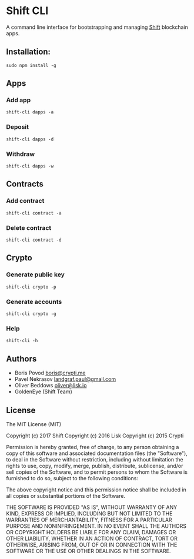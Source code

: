 # Shift CLI

A command line interface for bootstrapping and managing [Shift](https://www.shiftnrg.org/) blockchain apps.

## Installation:

```
sudo npm install -g
```

## Apps

### Add app

```
shift-cli dapps -a
```

### Deposit

```
shift-cli dapps -d
```

### Withdraw

```
shift-cli dapps -w
```

## Contracts

### Add contract

```
shift-cli contract -a
```

### Delete contract

```
shift-cli contract -d
```

## Crypto

### Generate public key

```
shift-cli crypto -p
```

### Generate accounts

```
shift-cli crypto -g
```

### Help

```
shift-cli -h
```

## Authors

- Boris Povod <boris@crypti.me>
- Pavel Nekrasov <landgraf.paul@gmail.com>
- Oliver Beddows <oliver@lisk.io>
- GoldenEye (Shift Team)

## License

The MIT License (MIT)

Copyright (c) 2017 Shift
Copyright (c) 2016 Lisk
Copyright (c) 2015 Crypti

Permission is hereby granted, free of charge, to any person obtaining a copy of this software and associated documentation files (the "Software"), to deal in the Software without restriction, including without limitation the rights to use, copy, modify, merge, publish, distribute, sublicense, and/or sell copies of the Software, and to permit persons to whom the Software is furnished to do so, subject to the following conditions:

The above copyright notice and this permission notice shall be included in all copies or substantial portions of the Software.

THE SOFTWARE IS PROVIDED "AS IS", WITHOUT WARRANTY OF ANY KIND, EXPRESS OR IMPLIED, INCLUDING BUT NOT LIMITED TO THE WARRANTIES OF MERCHANTABILITY, FITNESS FOR A PARTICULAR PURPOSE AND NONINFRINGEMENT. IN NO EVENT SHALL THE AUTHORS OR COPYRIGHT HOLDERS BE LIABLE FOR ANY CLAIM, DAMAGES OR OTHER LIABILITY, WHETHER IN AN ACTION OF CONTRACT, TORT OR OTHERWISE, ARISING FROM, OUT OF OR IN CONNECTION WITH THE SOFTWARE OR THE USE OR OTHER DEALINGS IN THE SOFTWARE.
